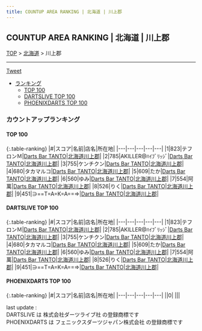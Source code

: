 ```yaml
---
title: COUNTUP AREA RANKING | 北海道 | 川上郡
---
```

## COUNTUP AREA RANKING | 北海道 | 川上郡

[TOP](/darts/rank/) > [北海道](/darts/rank/北海道/) > 川上郡

___

<a href="https://twitter.com/share?ref_src=twsrc%5Etfw" data-text="COUNTUP AREA RANKING | 北海道川上郡" class="twitter-share-button" data-hashtags="DARTSLIVE,PHOENIXDARTS,darts,ダーツ" data-show-count="false">Tweet</a>

* [ランキング](#カウントアップランキング)
    * [TOP 100](#top-100)
    * [DARTSLIVE TOP 100](#dartslive-top-100)
    * [PHOENIXDARTS TOP 100](#phoenixdarts-top-100)

### カウントアップランキング

#### TOP 100



{:.table-ranking}
|#|スコア|名前|店名|所在地|
|---|---|---|---|---|
|1|823|<span class="rank-name-dl">テフロンＭ</span>|<a href="https://search.dartslive.com/jp/shop/59b68c0c9d8f84af25d56fb0e5c39bac">Darts Bar TANTO</a>|<a href="/darts/rank/北海道/川上郡">北海道川上郡</a>|
|2|785|<span class="rank-name-dl">AKILLER@ﾊｲﾌﾞﾘｯｼﾞ</span>|<a href="https://search.dartslive.com/jp/shop/59b68c0c9d8f84af25d56fb0e5c39bac">Darts Bar TANTO</a>|<a href="/darts/rank/北海道/川上郡">北海道川上郡</a>|
|3|755|<span class="rank-name-dl">ケンチクン</span>|<a href="https://search.dartslive.com/jp/shop/59b68c0c9d8f84af25d56fb0e5c39bac">Darts Bar TANTO</a>|<a href="/darts/rank/北海道/川上郡">北海道川上郡</a>|
|4|680|<span class="rank-name-dl">タカマルコ</span>|<a href="https://search.dartslive.com/jp/shop/59b68c0c9d8f84af25d56fb0e5c39bac">Darts Bar TANTO</a>|<a href="/darts/rank/北海道/川上郡">北海道川上郡</a>|
|5|609|<span class="rank-name-dl">たか</span>|<a href="https://search.dartslive.com/jp/shop/59b68c0c9d8f84af25d56fb0e5c39bac">Darts Bar TANTO</a>|<a href="/darts/rank/北海道/川上郡">北海道川上郡</a>|
|6|560|<span class="rank-name-dl">ゆみ</span>|<a href="https://search.dartslive.com/jp/shop/59b68c0c9d8f84af25d56fb0e5c39bac">Darts Bar TANTO</a>|<a href="/darts/rank/北海道/川上郡">北海道川上郡</a>|
|7|554|<span class="rank-name-dl">阿萬</span>|<a href="https://search.dartslive.com/jp/shop/59b68c0c9d8f84af25d56fb0e5c39bac">Darts Bar TANTO</a>|<a href="/darts/rank/北海道/川上郡">北海道川上郡</a>|
|8|526|<span class="rank-name-dl">りく</span>|<a href="https://search.dartslive.com/jp/shop/59b68c0c9d8f84af25d56fb0e5c39bac">Darts Bar TANTO</a>|<a href="/darts/rank/北海道/川上郡">北海道川上郡</a>|
|9|451|<span class="rank-name-dl">∋==T=A=K=A==⇒</span>|<a href="https://search.dartslive.com/jp/shop/59b68c0c9d8f84af25d56fb0e5c39bac">Darts Bar TANTO</a>|<a href="/darts/rank/北海道/川上郡">北海道川上郡</a>|


#### DARTSLIVE TOP 100



{:.table-ranking}
|#|スコア|名前|店名|所在地|
|---|---|---|---|---|
|1|823|<span class="rank-name-dl">テフロンＭ</span>|<a href="https://search.dartslive.com/jp/shop/59b68c0c9d8f84af25d56fb0e5c39bac">Darts Bar TANTO</a>|<a href="/darts/rank/北海道/川上郡">北海道川上郡</a>|
|2|785|<span class="rank-name-dl">AKILLER@ﾊｲﾌﾞﾘｯｼﾞ</span>|<a href="https://search.dartslive.com/jp/shop/59b68c0c9d8f84af25d56fb0e5c39bac">Darts Bar TANTO</a>|<a href="/darts/rank/北海道/川上郡">北海道川上郡</a>|
|3|755|<span class="rank-name-dl">ケンチクン</span>|<a href="https://search.dartslive.com/jp/shop/59b68c0c9d8f84af25d56fb0e5c39bac">Darts Bar TANTO</a>|<a href="/darts/rank/北海道/川上郡">北海道川上郡</a>|
|4|680|<span class="rank-name-dl">タカマルコ</span>|<a href="https://search.dartslive.com/jp/shop/59b68c0c9d8f84af25d56fb0e5c39bac">Darts Bar TANTO</a>|<a href="/darts/rank/北海道/川上郡">北海道川上郡</a>|
|5|609|<span class="rank-name-dl">たか</span>|<a href="https://search.dartslive.com/jp/shop/59b68c0c9d8f84af25d56fb0e5c39bac">Darts Bar TANTO</a>|<a href="/darts/rank/北海道/川上郡">北海道川上郡</a>|
|6|560|<span class="rank-name-dl">ゆみ</span>|<a href="https://search.dartslive.com/jp/shop/59b68c0c9d8f84af25d56fb0e5c39bac">Darts Bar TANTO</a>|<a href="/darts/rank/北海道/川上郡">北海道川上郡</a>|
|7|554|<span class="rank-name-dl">阿萬</span>|<a href="https://search.dartslive.com/jp/shop/59b68c0c9d8f84af25d56fb0e5c39bac">Darts Bar TANTO</a>|<a href="/darts/rank/北海道/川上郡">北海道川上郡</a>|
|8|526|<span class="rank-name-dl">りく</span>|<a href="https://search.dartslive.com/jp/shop/59b68c0c9d8f84af25d56fb0e5c39bac">Darts Bar TANTO</a>|<a href="/darts/rank/北海道/川上郡">北海道川上郡</a>|
|9|451|<span class="rank-name-dl">∋==T=A=K=A==⇒</span>|<a href="https://search.dartslive.com/jp/shop/59b68c0c9d8f84af25d56fb0e5c39bac">Darts Bar TANTO</a>|<a href="/darts/rank/北海道/川上郡">北海道川上郡</a>|


#### PHOENIXDARTS TOP 100



{:.table-ranking}
|#|スコア|名前|店名|所在地|
|---|---|---|---|---|
||0|<span class="rank-name-dl"> </span>|<a href=""></a>|<a href="/darts/rank//"></a>|


<div class="footer border-top border-gray-light mt-5 pt-3 text-right text-gray">
    last update : <span style="font-weight: italic" id="foot_last_modified"></span><br />
    DARTSLIVE は 株式会社ダーツライブ社 の登録商標です<br />
    PHOENIXDARTS は フェニックスダーツジャパン株式会社 の登録商標です<br />
</div>

<script src="https://cdnjs.cloudflare.com/ajax/libs/jquery.tablesorter/2.31.3/js/jquery.tablesorter.min.js" integrity="sha512-qzgd5cYSZcosqpzpn7zF2ZId8f/8CHmFKZ8j7mU4OUXTNRd5g+ZHBPsgKEwoqxCtdQvExE5LprwwPAgoicguNg==" crossorigin="anonymous" referrerpolicy="no-referrer"></script>
<link rel="stylesheet" href="https://cdnjs.cloudflare.com/ajax/libs/jquery.tablesorter/2.31.3/css/theme.default.min.css" integrity="sha512-wghhOJkjQX0Lh3NSWvNKeZ0ZpNn+SPVXX1Qyc9OCaogADktxrBiBdKGDoqVUOyhStvMBmJQ8ZdMHiR3wuEq8+w==" crossorigin="anonymous" referrerpolicy="no-referrer" />
<script>
$(function() {
    $(".table-ranking").tablesorter({sortList:[[0, 0]]});
    $("#foot_last_modified").text(formatDate(new Date(document.lastModified), 'yyyy-MM-dd HH:mm:ss'));
});
</script>

<script async src="https://platform.twitter.com/widgets.js" charset="utf-8"></script>